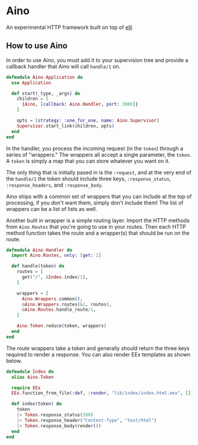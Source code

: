 # Aino

An experimental HTTP framework built on top of [elli](https://github.com/elli-lib/elli)

## How to use Aino

In order to use Aino, you must add it to your supervision tree and provide a callback handler that Aino will call `handle/1` on.

```elixir
defmodule Aino.Application do
  use Application

  def start(_type, _args) do
    children = [
      {Aino, [callback: Aino.Handler, port: 3000]}
    ]

    opts = [strategy: :one_for_one, name: Aino.Supervisor]
    Supervisor.start_link(children, opts)
  end
end
```

In the handler, you process the incoming request (in the `token`) through a series of "wrappers." The wrappers all accept a single parameter, the `token`. A `token` is simply a map that you can store whatever you want on it.

The only thing that is initially pased in is the `:request`, and at the very end of the `handle/1` the token should include three keys, `:response_status`, `:response_headers`, and `:response_body`.

Aino ships with a common set of wrappers that you can include at the top of processing, if you don't want them, simply don't include them! The list of wrappers can be a list of lists as well.

Another built in wrapper is a simple routing layer. Import the HTTP methods from `Aino.Routes` that you're going to use in your routes. Then each HTTP method function takes the route and a wrapper(s) that should be run on the route.

```elixir
defmodule Aino.Handler do
  import Aino.Routes, only: [get: 2]

  def handle(token) do
    routes = [
      get("/", &Index.index/1),
    ]

    wrappers = [
      Aino.Wrappers.common(),
      &Aino.Wrappers.routes(&1, routes),
      &Aino.Routes.handle_route/1,
    ]

    Aino.Token.reduce(token, wrappers)
  end
end
```

The route wrappers take a token and generally should return the three keys required to render a response. You can also render EEx templates as shown below.

```elixir
defmodule Index do
  alias Aino.Token

  require EEx
  EEx.function_from_file(:def, :render, "lib/index/index.html.eex", [])

  def index(token) do
    token
    |> Token.response_status(200)
    |> Token.response_header("Content-Type", "text/html")
    |> Token.response_body(render())
  end
end
```
